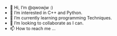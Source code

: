 - 👋 Hi, I’m @qwowjw :)
- 👀 I’m interested in C++ and Python.
- 🌱 I’m currently learning programming Techniques.
- 💞️ I’m looking to collaborate as I can.
- 📫 How to reach me ...

<!---
qwowjw/qwowjw is a ✨ special ✨ repository because its `README.md` (this file) appears on your GitHub profile.
You can click the Preview link to take a look at your changes.
--->
